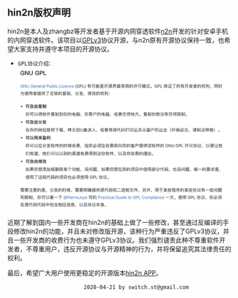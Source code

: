 ## hin2n版权声明

hin2n是本人及zhangbz等开发者基于开源内网穿透软件[n2n](https://github.com/ntop/n2n)开发的针对安卓手机的内网穿透软件。该项目以[GPLv3](https://github.com/switch-iot/hin2n/blob/dev_android/LICENSE)协议开源，与n2n原有开源协议保持一致，也希望大家支持并遵守本项目的开源协议。

- `GPL协议介绍`:
![GPL协议介绍](pic/gpl.png)

近期了解到国内一些开发商在hin2n的基础上做了一些修改，甚至通过反编译的手段修改hin2n的功能，并且未对修改版开源，该种行为严重违反了GPLv3协议，并且一些开发商的收费行为也未遵守GPLv3协议。我们强烈谴责此种不尊重软件开发者，不尊重用户，违反开源协议与开源精神的行为，并将保留追究其法律责任的权利。

最后，希望广大用户使用更稳定的开源版本[hin2n APP](https://github.com/switch-iot/hin2n)。

                            2020-04-21 by switch.st@gmail.com